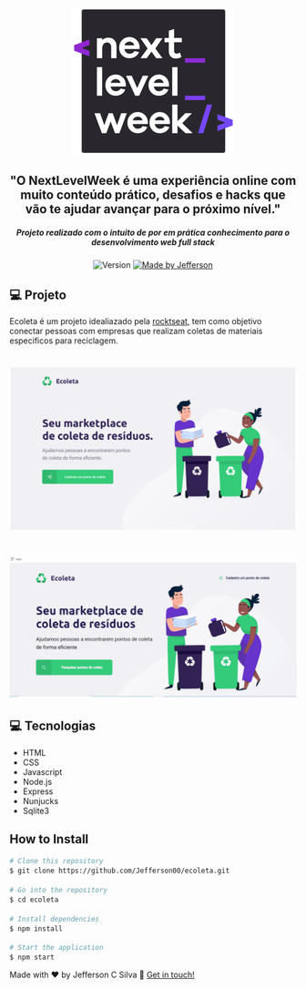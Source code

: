<p align="center">
  <img src="markdown/nlw.png">
</p>

<h2 align="center"> 
  "O NextLevelWeek é uma experiência online com muito conteúdo prático, desafios e hacks que vão te ajudar avançar para o próximo nível."
</h2>

<h5 align="center"> 
 Projeto realizado com o intuito de por em prática conhecimento para o desenvolvimento web full stack
</h5>

<p align="center">
  <img alt="Version" src="https://img.shields.io/badge/version-1.0-brightgreen">
  <a href="https://www.linkedin.com/in/jefferson-c-silva">
    <img alt="Made by Jefferson" src="https://img.shields.io/badge/made%20by-Jefferson-blue">
  </a>
</p>

## 💻 Projeto

Ecoleta é um projeto idealiazado pela <a href="https://github.com/Rocketseat">rocktseat</a>, tem como objetivo conectar pessoas com empresas que realizam
coletas de materiais especificos para reciclagem.

<h1 align="center">
    <img alt="Example" title="Example" src="markdown/web.png" width="500px" />
</h1>
<h1 align="center">
    <img alt="Example" title="Example" src="markdown/web.gif" heigth="700px" />
</h1>

## 💻 Tecnologias

- HTML
- CSS
- Javascript
- Node.js
- Express
- Nunjucks
- Sqlite3

## How to Install

```bash
# Clone this repository
$ git clone https://github.com/Jefferson00/ecoleta.git

# Go into the repository
$ cd ecoleta

# Install dependencies
$ npm install

# Start the application
$ npm start
```

Made with ♥ by Jefferson C Silva :wave: [Get in touch!](https://www.linkedin.com/in/jefferson-c-silva)
